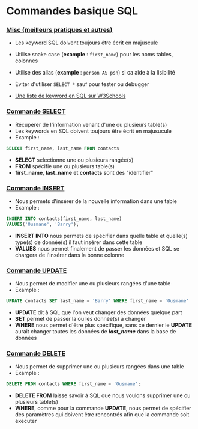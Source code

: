 # Commandes basique SQL

### <span style="text-decoration:underline">Misc (meilleurs pratiques et autres)</span>
- Les keyword SQL doivent toujours être écrit en majuscule
- Utilise snake case (__example__ : ``first_name``) pour les noms tables, colonnes
- Utilise des alias (__example__ : ``person AS psn``) si ca aide à la lisibilité
- Éviter d'utiliser ``SELECT *`` sauf pour tester ou débugger

- [Une liste de keyword en SQL sur W3Schools](https://www.w3schools.com/sql/sql_ref_keywords.asp)

### <span style="text-decoration:underline">Commande SELECT</span>

- Récuperer de l'information venant d'une ou plusieurs table(s) 
- Les keywords en SQL doivent toujours être écrit en majusucule
- Example : 
```sql
SELECT first_name, last_name FROM contacts
```
- **SELECT** selectionne une ou plusieurs rangée(s) 
- **FROM** spécifie une ou plusieurs table(s) 
- **first_name**, **last_name** et **contacts** sont des "identifier"

### <span style="text-decoration:underline">Commande INSERT</span>

 - Nous permets d'insérer de la nouvelle information dans une table 
 - Example : 
```sql
INSERT INTO contacts(first_name, last_name)
VALUES('Ousmane', 'Barry');
```
- **INSERT INTO** nous permets de spécifier dans quelle table et quelle(s) type(s) de donnée(s) il faut insérer dans cette table
- **VALUES** nous permet finalement de passer les données et SQL se chargera de l'insérer dans la bonne colonne

### <span style="text-decoration:underline">Commande UPDATE</span>
- Nous permet de modifier une ou plusieurs rangées d'une table
- Example : 
```sql
UPDATE contacts SET last_name = 'Barry' WHERE first_name = 'Ousmane'
```
- **UPDATE** dit à SQL que l'on veut changer des données quelque part 
- **SET** permet de passer la ou les donnée(s) à changer
- **WHERE** nous permet d'être plus spécifique, sans ce dernier le **UPDATE** aurait changer toutes les données de ***last_name*** dans la base de données 

### <span style="text-decoration:underline">Commande DELETE</span>
- Nous permet de supprimer une ou plusieurs rangées dans une table 
- Example : 
```sql
DELETE FROM contacts WHERE first_name = 'Ousmane';
```
- **DELETE FROM** laisse savoir à SQL que nous voulons supprimer une ou plusieurs table(s)
- **WHERE**, comme pour la commande **UPDATE**, nous permet de spécifier des paramètres qui doivent être rencontrés afin que la commande soit éxecuter


